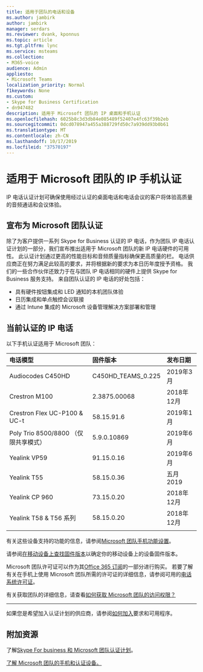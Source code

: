 ```yaml
---
title: 适用于团队的电话和设备
ms.author: jambirk
author: jambirk
manager: serdars
ms.reviewer: dvank, kponnus
ms.topic: article
ms.tgt.pltfrm: lync
ms.service: msteams
ms.collection:
- M365-voice
audience: Admin
appliesto:
- Microsoft Teams
localization_priority: Normal
f1keywords: None
ms.custom:
- Skype for Business Certification
- dn947482
description: 适用于 Microsoft 团队的 IP 桌面和手机认证
ms.openlocfilehash: 6025b8c3d3db84e085489f52407e4fc63f39b2eb
ms.sourcegitcommit: 0dcd078947a455a388729fd50c7a939dd93b0b61
ms.translationtype: MT
ms.contentlocale: zh-CN
ms.lasthandoff: 10/17/2019
ms.locfileid: "37570197"
---
```

# <a name="ip-phones-certified-for-microsoft-teams"></a>适用于 Microsoft 团队的 IP 手机认证

IP 电话认证计划可确保使用经过认证的桌面电话和电话会议的客户将体验高质量的音频通话和会议体验。

## <a name="announcing-certified-for-microsoft-teams"></a>宣布为 Microsoft 团队认证

除了为客户提供一系列 Skype for Business 认证的 IP 电话，作为团队 IP 电话认证计划的一部分，我们宣布推出适用于 Microsoft 团队的新 IP 电话硬件的可用性。 此认证计划通过更高的性能目标和音频质量指标确保更高质量的栏。 电话供应商正在努力满足此较高的要求，并将根据新的要求为本日历年度授予资格。 我们的一些合作伙伴还致力于在与团队 IP 电话相同的硬件上提供 Skype for Business 服务支持。 来自团队认证的 IP 电话的好处包括：

- 具有硬件按钮集成和 LED 通知的本机团队体验
- 日历集成和单点触控会议联接
- 通过 Intune 集成的 Microsoft 设备管理解决方案部署和管理

## <a name="currently-certified-ip-phones"></a>当前认证的 IP 电话

以下手机认证适用于 Microsoft 团队：

|电话模型|固件版本|发布日期 |
|:---|:---|:---|
|Audiocodes C450HD | C450HD_TEAMS_0.225 | 2019年3月|
|Crestron M100|2.3875.00068|2018年12月|
|Crestron Flex UC-P100 & UC-t  | 58.15.91.6 |2019年1月|
|Poly Trio 8500/8800 （仅限共享模式）| 5.9.0.10869|2019年6月|
|Yealink VP59 | 91.15.0.16 |2019年6月|
|Yealink T55 | 58.15.0.36 |五月2019|
|Yealink CP 960 |73.15.0.20|2018年12月|
|Yealink T58 & T56 系列 |58.15.0.20|2018年12月|
||||

有关这些设备支持的功能的信息，请参阅[Microsoft 团队手机功能设置](/MicrosoftTeams/phones-for-teams#microsoft-teams-phones-feature-set)。

请参阅[在移动设备上查找固件版本](/MicrosoftTeams/phones-for-teams#finding-the-firmware-version-on-a-mobile-device)以确定你的移动设备上的设备固件版本。

Microsoft 团队许可证可以作为其[Office 365 订阅](/MicrosoftTeams/Office-365-licensing.md)的一部分进行购买。 若要了解有关在手机上使用 Microsoft 团队所需的许可证的详细信息，请参阅可用的[电话系统许可证](https://products.office.com/microsoft-teams/voice-calling)。

有关获取团队的详细信息，请查看[如何获取 Microsoft 团队的访问权限？](https://support.office.com/article/fc7f1634-abd3-4f26-a597-9df16e4ca65b)

* * *

如果您是希望加入认证计划的供应商，请参阅[如何加入](https://docs.microsoft.com/en-us/skypeforbusiness/certification/how-to-join)要求和可用程序。

## <a name="additional-resources"></a>附加资源

了解[Skype For business 和 Microsoft 团队认证计划](https://docs.microsoft.com/SkypeForBusiness/certification/overview)。

[了解 Microsoft 团队的手机和认证设备。](https://products.office.com/en-us/microsoft-teams/across-devices/devices)
